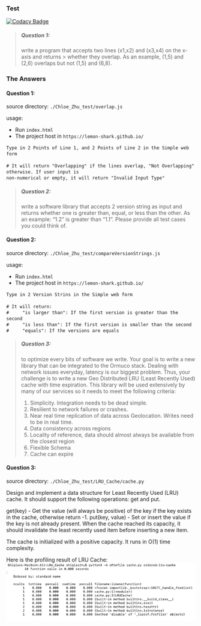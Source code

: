 ### Test

[![Codacy Badge](https://api.codacy.com/project/badge/Grade/b101ac6532624035bad423b0b3cef424)](https://app.codacy.com/manual/lemon-shark/ormuco?utm_source=github.com&utm_medium=referral&utm_content=lemon-shark/ormuco&utm_campaign=Badge_Grade_Dashboard)

>
>
> ##### Question 1:
> write a program that accepts two lines (x1,x2) and (x3,x4) on the x-axis and returns > whether they overlap. As an example, (1,5) and (2,6) overlaps but not (1,5) and (6,8).

### The Answers

#### Question 1:

source directory: `./Chloe_Zhu_test/overlap.js`

usage: 

- Run `index.html`
- The project host in `https://lemon-shark.github.io/`

```
Type in 2 Points of Line 1, and 2 Points of Line 2 in the Simple web form

# It will return "Overlapping" if the lines overlap, "Not Overlapping" otherwise. If user input is 
non-numerical or empty, it will return "Invalid Input Type"
```
>
> ##### Question 2:
> write a software library that accepts 2 version string as input and returns whether one is greater than, equal, or less than the other. As an example: “1.2” is greater than “1.1”. Please provide all test cases you could think of.
>

#### Question 2:

source directory: `./Chloe_Zhu_test/compareVersionStrings.js`

usage: 

- Run `index.html`
- The project host in `https://lemon-shark.github.io/`
```
Type in 2 Version Strins in the Simple web form

# It will return:
#     "is larger than": If the first version is greater than the second  
#     "is less than": If the first version is smaller than the second
#     "equals": If the versions are equals
```
> ##### Question 3:
> to optimize every bits of software we write. Your goal is to write a new library that can be integrated to the Ormuco stack. Dealing with network issues everyday, latency is our biggest problem. Thus, your challenge is to write a new Geo Distributed LRU (Least Recently Used) cache with time expiration. This library will be used extensively by many of our services so it needs to meet the following criteria:
> 1. Simplicity. Integration needs to be dead simple.
> 2. Resilient to network failures or crashes.
> 3. Near real time replication of data across Geolocation. Writes need to be in real time.
> 4. Data consistency across regions
> 5. Locality of reference, data should almost always be available from the closest region
> 6. Flexible Schema
> 7. Cache can expire 
>
#### Question 3:

source directory: `./Chloe_Zhu_test/LRU_Cache/cache.py`

Design and implement a data structure for Least Recently Used (LRU) cache. It should support the following operations: get and put.

get(key) - Get the value (will always be positive) of the key if the key exists in the cache, otherwise return -1.
put(key, value) - Set or insert the value if the key is not already present. When the cache reached its capacity, it should invalidate the least recently used item before inserting a new item.

The cache is initialized with a positive capacity. It runs in O(1) time complexity. 

Here is the profiling result of LRU Cache:
![Alt text](chloe_zhu_test/LRU_Cache/cache.png?raw=true "Profiling result")


